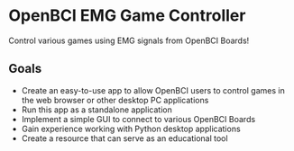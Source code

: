 # OpenBCI EMG Game Controller
Control various games using EMG signals from OpenBCI Boards!

## Goals
- Create an easy-to-use app to allow OpenBCI users to control games in the web browser or other desktop PC applications
- Run this app as a standalone application
- Implement a simple GUI to connect to various OpenBCI Boards
- Gain experience working with Python desktop applications
- Create a resource that can serve as an educational tool
